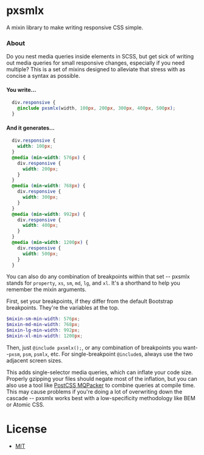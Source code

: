 # pxsmlx

A mixin library to make writing responsive CSS simple.

### About

Do you nest media queries inside elements in SCSS, but get sick of writing out media queries for small responsive changes, especially if you need multiple? This is a set of mixins designed to alleviate that stress with as concise a syntax as possible.

#### You write...
```scss
  div.responsive {
    @include pxsmlx(width, 100px, 200px, 300px, 400px, 500px);
  }
```

#### And it generates...
```css
  div.responsive {
    width: 100px;
  }
  @media (min-width: 576px) {
    div.responsive {
      width: 200px;
    }
  }
  @media (min-width: 768px) {
    div.responsive {
      width: 300px;
    }
  }
  @media (min-width: 992px) {
    div.responsive {
      width: 400px;
    }
  }
  @media (min-width: 1200px) {
    div.responsive {
      width: 500px;
    }
  }
```

You can also do any combination of breakpoints within that set -- pxsmlx stands for `property`, `xs`, `sm`, `md`, `lg`, and `xl`. It's a shorthand to help you remember the mixin arguments.

First, set your breakpoints, if they differ from the default Bootstrap breakpoints. They're the variables at the top.

```scss
$mixin-sm-min-width: 576px;
$mixin-md-min-width: 768px;
$mixin-lg-min-width: 992px;
$mixin-xl-min-width: 1200px;
```

Then, just `@include pxsmlx();`, or any combination of breakpoints you want--`pxsm`, `psm`, `psmlx`, etc. For single-breakpoint `@include`s, always use the two adjacent screen sizes.

This adds single-selector media queries, which can inflate your code size. Properly gzipping your files should negate most of the inflation, but you can also use a tool like [PostCSS MQPacker](https://github.com/hail2u/node-css-mqpacker) to combine queries at compile time. This may cause problems if you're doing a lot of overwriting down the cascade -- pxsmlx works best with a low-specificity methodology like BEM or Atomic CSS.

# License
- [MIT](https://github.com/mpopv/pmtds/blob/master/LICENSE)
